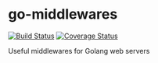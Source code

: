 # go-middlewares
[![Build Status](https://travis-ci.org/harnash/go-middlewares.svg?branch=master)](https://travis-ci.org/harnash/go-middlewares)
[![Coverage Status](https://coveralls.io/repos/github/harnash/go-middlewares/badge.svg?branch=master)](https://coveralls.io/github/harnash/go-middlewares?branch=master)

Useful middlewares for Golang web servers
